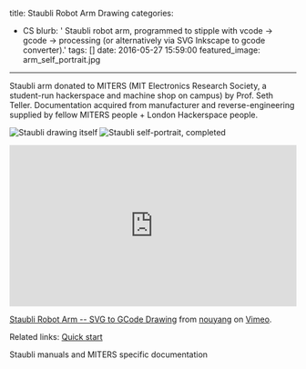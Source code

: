 title: Staubli Robot Arm Drawing
categories:
  - CS 
blurb: ' Staubli robot arm, programmed to stipple with vcode -> gcode -> processing (or alternatively via SVG Inkscape to gcode converter).'
tags: []
date: 2016-05-27 15:59:00
featured_image: arm_self_portrait.jpg
---


Staubli arm donated to MITERS (MIT Electronics Research Society, a student-run hackerspace and
machine shop on campus) by Prof. Seth Teller. Documentation acquired from manufacturer and
reverse-engineering supplied by fellow MITERS people + London Hackerspace people.

![Staubli drawing itself](arm_self_portrait.jpg)
![Staubli self-portrait, completed](arm_self_portrait_closeup.jpg)


<div style="padding:56.25% 0 0 0;position:relative;"><iframe src="https://player.vimeo.com/video/264710647?color=f0b000&byline=0&portrait=0" style="position:absolute;top:0;left:0;width:100%;height:100%;" frameborder="0" webkitallowfullscreen mozallowfullscreen allowfullscreen></iframe></div><script src="https://player.vimeo.com/api/player.js"></script>
<p><a href="https://vimeo.com/264710647">Staubli Robot Arm -- SVG to GCode Drawing</a> from <a href="https://vimeo.com/user83975514">nouyang</a> on <a href="https://vimeo.com">Vimeo</a>.</p>

Related links:
[Quick start](https://docs.google.com/document/d/1vdSw-iZRFmimktcsEaFfb6ou7YM_tejs_td4TqvhzcE/edit)

[](https://github.com/MITERS/gdmux)

Staubli manuals and MITERS specific documentation
[](https://drive.google.com/drive/folders/0B9r0HZeoMbmgVUZQdlpTS3o1cDg?usp=gmail)
